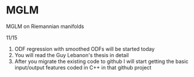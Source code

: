 MGLM
====

MGLM on Riemannian manifolds

11/15

1) ODF regression with smoothed ODFs will be started today
2) You will read the Guy Lebanon's thesis in detail
3) After you migrate the existing code to github I will start getting the basic input/output features coded in C++ in that github project

